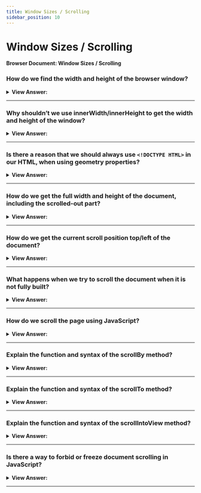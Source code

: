 ```yaml
---
title: Window Sizes / Scrolling
sidebar_position: 10
---
```


# Window Sizes / Scrolling

**Browser Document: Window Sizes / Scrolling**

<head>
  <title>Window Sizes / Scrolling - JavaScript Interview Questions & Answers</title>
  <meta charSet="utf-8" />
</head>

### How do we find the width and height of the browser window?

<details>
  <summary><strong>View Answer:</strong></summary>
  <div>
  <div><strong>Interview Response:</strong> To get window width and height, we can use the clientWidth/clientHeight of document.documentElement. Using this approach is the correct way to get the width and height of the window, not window.innerWidth/innerHeight.
    </div><br />
  <div><strong className="codeExample">Code Example:</strong><br /><br />

  <div></div>

```js
// full window width
alert(window.innerWidth);

// window width minus the scrollbar
alert(document.documentElement.clientWidth);
```

  </div>
  </div>
</details>

---

### Why shouldn’t we use innerWidth/innerHeight to get the width and height of the window?

<details>
  <summary><strong>View Answer:</strong></summary>
  <div>
  <div><strong>Interview Response:</strong> Browsers also support properties like window.innerWidth/innerHeight. They look like what we want, but they are not. If there exists a scrollbar, and it occupies some space, clientWidth/clientHeight provide the width/height without it (subtract it). In other words, they return the width/height of the visible part of the document, available for the content. The window.innerWidth/innerHeight properties includes the scrollbar in their computation. In most cases, we need the available window width in order to draw or position something within scrollbars (if there are any), so we should use documentElement.clientHeight/clientWidth.
    </div><br />
  <div><strong className="codeExample">Code Example:</strong><br /><br />

  <div></div>

```js
// full window width
alert(window.innerWidth); // includes the scrollbar size in the return value

// window width minus the scrollbar
alert(document.documentElement.clientWidth);
```

  </div>
  </div>
</details>

---

### Is there a reason that we should always use `<!DOCTYPE HTML>` in our HTML, when using geometry properties?

<details>
  <summary><strong>View Answer:</strong></summary>
  <div>
  <div><strong>Interview Response:</strong> Yes, top-level geometry properties may work a little bit differently when there is no &#8249;!DOCTYPE HTML&#8250; in HTML. Odd things are possible. In modern HTML we should always write DOCTYPE.
    </div>
  </div>
</details>

---

### How do we get the full width and height of the document, including the scrolled-out part?

<details>
  <summary><strong>View Answer:</strong></summary>
  <div>
  <div><strong>Interview Response:</strong> Theoretically, as the root document element is document.documentElement, and it encloses all the content, we could measure the document’s full size as document.documentElement.scrollWidth/scrollHeight. But on that element, for the whole page, these properties do not work as intended. In Chrome/Safari/Opera, if there is no scroll, then documentElement.scrollHeight may be even less than documentElement.clientHeight! Weird, right? To reliably obtain the full document height, we should take the maximum of these properties.
    </div><br />
  <div><strong className="codeExample">Code Example:</strong><br /><br />

  <div></div>

```js
let scrollHeight = Math.max(
  document.body.scrollHeight,
  document.documentElement.scrollHeight,
  document.body.offsetHeight,
  document.documentElement.offsetHeight,
  document.body.clientHeight,
  document.documentElement.clientHeight
);

alert('Full document height, with scrolled out part: ' + scrollHeight);
```

  </div>
  </div>
</details>

---

### How do we get the current scroll position top/left of the document?

<details>
  <summary><strong>View Answer:</strong></summary>
  <div>
  <div><strong>Interview Response:</strong> The current scroll is available in the special properties, window.pageXOffset/pageYOffset, which are read only. This ensures that we get the current scroll state in all browsers.</div><br />
  <div><strong>Technical Response:</strong> DOM elements have their current scroll state in their scrollLeft/scrollTop properties. For document scroll, document.documentElement.scrollLeft/scrollTop works in most browsers, except older WebKit-based ones, like Safari (bug 5991), where we should use document.body instead of document.documentElement. Luckily, we don’t have to remember these peculiarities at all, because the scroll is available in the special properties, window.pageXOffset/pageYOffset, which are read only.
  </div><br />
  <div><strong className="codeExample">Code Example:</strong><br /><br />

  <div></div>

```js
alert('Current scroll from the top: ' + window.pageYOffset);
alert('Current scroll from the left: ' + window.pageXOffset);
```

  </div>
  </div>
</details>

---

### What happens when we try to scroll the document when it is not fully built?

<details>
  <summary><strong>View Answer:</strong></summary>
  <div>
  <div><strong>Interview Response:</strong> If we try to scroll the page with a script in &#8249;head&#8250;, it will not work, because the DOM is not fully built. It is common to place these types of scripts at the bottom of the document or in a deferred script.</div><br />
  <div><strong>Technical Response:</strong> To scroll the page with JavaScript, its DOM must be fully built. For instance, if we try to scroll the page with a script in &#8249;head&#8250;, it will not work, because the DOM is not fully built. It is common to place these types of scripts at the bottom of the document or in a deferred script. The defer attribute tells the browser not to wait for the script. Instead, the browser will continue to process the HTML, build the DOM. The script loads “in the background”, and then runs when the DOM is fully built.
  </div><br />
  <div><strong className="codeExample">Code Example:</strong><br /><br />

  <div></div>

```html
<p>...content before script...</p>

<script
  defer
  src="https://javascript.info/article/script-async-defer/long.js?speed=1"
></script>

<!-- visible immediately -->
<p>...content after script...</p>
```

  </div>
  </div>
</details>

---

### How do we scroll the page using JavaScript?

<details>
  <summary><strong>View Answer:</strong></summary>
  <div>
  <div><strong>Interview Response:</strong> The simplest solution is to use the special methods window.scrollBy(x,y) and window.scrollTo(pageX,pageY). These methods work for all browsers the same way.</div><br />
  <div><strong>Technical Response:</strong> Regular elements can be scrolled by changing scrollTop/scrollLeft. We can do the same for the page using document.documentElement.scrollTop/scrollLeft (except Safari, where document.body.scrollTop/Left should be used instead). Alternatively, there’s a simpler, universal solution: special methods window.scrollBy(x,y) and window.scrollTo(pageX,pageY). These methods work for all browsers the same way.
  </div>
  </div>
</details>

---

### Explain the function and syntax of the scrollBy method?

<details>
  <summary><strong>View Answer:</strong></summary>
  <div>
  <div><strong>Interview Response:</strong> The method scrollBy(x,y) scrolls the page relative to its current position. For instance, scrollBy(0,10) scrolls the page 10px down. It uses two non-optional parameters including the x and y coordinates. There is an additional parameter option, ScrollToOptions, that act access additional left, top, and behavior properties in a dictionary object.
    </div><br />
  <div><strong className="codeExample">Syntax:</strong><br /><br />

  <div></div>

```js
window.scrollBy(x - coord, y - coord);
window.scrollBy(options);
```

  </div><br />
  <div><strong className="codeExample">Code Example:</strong><br /><br />

  <div></div>

```js
// To scroll down one page:
window.scrollBy(0, window.innerHeight);

// Using scrollBy Options object
window.scrollBy({
  top: 100,
  left: 100,
  behavior: 'smooth',
});
```

  </div>
  </div>
</details>

---

### Explain the function and syntax of the scrollTo method?

<details>
  <summary><strong>View Answer:</strong></summary>
  <div>
  <div><strong>Interview Response:</strong> The method scrollTo(pageX,pageY) scrolls the page to absolute coordinates, so that the top-left corner of the visible part has coordinates (pageX, pageY) relative to the document’s top-left corner.
    </div><br />
  <div><strong className="codeExample">Syntax:</strong><br /><br />

  <div></div>

```js
window.scrollTo(x - coord, y - coord);
window.scrollTo(options);
```

  </div><br />
  <div><strong className="codeExample">Code Example:</strong><br /><br />

  <div></div>

```js
// Using scrollTo Options object
window.scrollTo({
  top: 100,
  left: 100,
  behavior: 'smooth',
});
```

:::note
It is like setting scrollLeft/scrollTop. To scroll to the very beginning, we can use scrollTo(0,0). These methods work for all browsers the same way. Window.scrollTo() scrolls to a particular set of coordinates in the document. The scrollTo() method of the Element interface scrolls to a particular set of coordinates inside a given element.
:::

  </div>
  </div>
</details>

---

### Explain the function and syntax of the scrollIntoView method?

<details>
  <summary><strong>View Answer:</strong></summary>
  <div>
  <div><strong>Interview Response:</strong> The call to elem.scrollIntoView(top) scrolls the page to make elem visible. It has one boolean argument. If top=true (that is the default), then the page will be scrolled to make elem appear on the top of the window. The upper edge of the element will be aligned with the window top. If top=false, then the page scrolls to make elem appear at the bottom. The bottom edge of the element will be aligned with the window bottom.
    </div>
  </div>
</details>

---

### Is there a way to forbid or freeze document scrolling in JavaScript?

<details>
  <summary><strong>View Answer:</strong></summary>
  <div>
  <div><strong>Interview Response:</strong> To make the document unscrollable, it’s enough to set document.body.style.overflow = "hidden". The page will “freeze” at its current scroll position. We can use the same technique to freeze the scroll for other elements, not just for document.body. The drawback of the method is that the scrollbar disappears affecting the document appearance.
    </div><br />
  <div><strong className="codeExample">Code Example:</strong><br /><br />

  <div></div>

```js
// Freeze the page
document.body.style.overflow = 'hidden';

// Unfreeze the page
document.body.style.overflow = '';
```

:::note
If it occupied some space, then that space is now free and the content “jumps” to fill it. That looks a bit odd, but can be worked around if we compare clientWidth before and after the freeze. If it increased (the scrollbar disappeared), then add padding to document.body in place of the scrollbar to keep the content width the same.
:::

  </div>
  </div>
</details>

---
